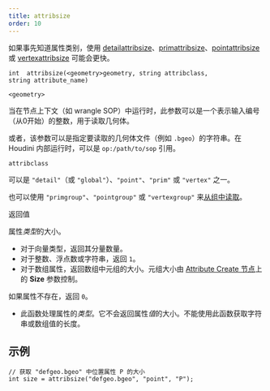 ```yaml
---
title: attribsize
order: 10
---
```

如果事先知道属性类别，使用 [detailattribsize](./detailattribsize "返回几何体细节属性的大小")、[primattribsize](./primattribsize "返回几何体图元属性的大小")、[pointattribsize](./pointattribsize "返回几何体点属性的大小") 或 [vertexattribsize](./vertexattribsize "返回几何体顶点属性的大小") 可能会更快。

`int  attribsize(<geometry>geometry, string attribclass, string attribute_name)`

`<geometry>`

当在节点上下文（如 wrangle SOP）中运行时，此参数可以是一个表示输入编号（从0开始）的整数，用于读取几何体。

或者，该参数可以是指定要读取的几何体文件（例如 `.bgeo`）的字符串。在 Houdini 内部运行时，可以是 `op:/path/to/sop` 引用。

`attribclass`

可以是 `"detail"`（或 `"global"`）、`"point"`、`"prim"` 或 `"vertex"` 之一。

也可以使用 `"primgroup"`、`"pointgroup"` 或 `"vertexgroup"` 来[从组中读取](../groups.html "在 VEX 中，可以像读取属性一样读取图元/点/顶点组的内容")。

返回值

属性*类型*的大小。

- 对于向量类型，返回其分量数量。
- 对于整数、浮点数或字符串，返回 `1`。
- 对于数组属性，返回数组中元组的大小。元组大小由 [Attribute Create 节点](../../nodes/sop/attribcreate.html "添加或编辑用户定义的属性")上的 **Size** 参数控制。

如果属性不存在，返回 `0`。

- 此函数处理属性的*类型*。它不会返回属性*值*的大小。不能使用此函数获取字符串或数组值的长度。

## 示例

```vex
// 获取 "defgeo.bgeo" 中位置属性 P 的大小
int size = attribsize("defgeo.bgeo", "point", "P");

```
